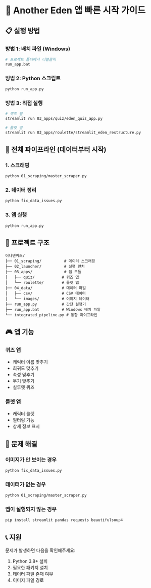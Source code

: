 # 🚀 Another Eden 앱 빠른 시작 가이드

## 📋 실행 방법

### 방법 1: 배치 파일 (Windows)
```bash
# 프로젝트 폴더에서 더블클릭
run_app.bat
```

### 방법 2: Python 스크립트
```bash
python run_app.py
```

### 방법 3: 직접 실행
```bash
# 퀴즈 앱
streamlit run 03_apps/quiz/eden_quiz_app.py

# 룰렛 앱  
streamlit run 03_apps/roulette/streamlit_eden_restructure.py
```

## 🔄 전체 파이프라인 (데이터부터 시작)

### 1. 스크래핑
```bash
python 01_scraping/master_scraper.py
```

### 2. 데이터 정리
```bash
python fix_data_issues.py
```

### 3. 앱 실행
```bash
python run_app.py
```

## 📁 프로젝트 구조

```
어나덴퀴즈/
├── 01_scraping/          # 데이터 스크래핑
├── 02_launcher/          # 실행 런처
├── 03_apps/              # 앱 모듈
│   ├── quiz/            # 퀴즈 앱
│   └── roulette/        # 룰렛 앱
├── 04_data/             # 데이터 파일
│   ├── csv/             # CSV 데이터
│   └── images/          # 이미지 데이터
├── run_app.py           # 간단 실행기
├── run_app.bat          # Windows 배치 파일
└── integrated_pipeline.py # 통합 파이프라인
```

## 🎮 앱 기능

### 퀴즈 앱
- 캐릭터 이름 맞추기
- 희귀도 맞추기  
- 속성 맞추기
- 무기 맞추기
- 실루엣 퀴즈

### 룰렛 앱
- 캐릭터 룰렛
- 필터링 기능
- 상세 정보 표시

## 🔧 문제 해결

### 이미지가 안 보이는 경우
```bash
python fix_data_issues.py
```

### 데이터가 없는 경우
```bash
python 01_scraping/master_scraper.py
```

### 앱이 실행되지 않는 경우
```bash
pip install streamlit pandas requests beautifulsoup4
```

## 📞 지원

문제가 발생하면 다음을 확인해주세요:
1. Python 3.8+ 설치
2. 필요한 패키지 설치
3. 데이터 파일 존재 여부
4. 이미지 파일 경로 